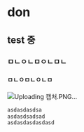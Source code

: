 # don
## test 중
### ㅁㄴㅇㄴㅁㅇㄴㅁㄴ
#### ㅁㄴㅇㅁㄴㅇㄴㅁ

![Uploading 캡처.PNG…]()

``` bash asdasdsadsa
asdasdasdsa
asdasdsadsad
asdasdasdasdasd
```
